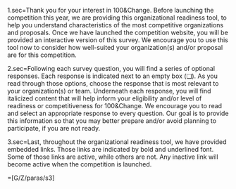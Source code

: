 1.sec=Thank you for your interest in 100&Change. Before launching the competition this year, we are providing this organizational readiness tool, to help you understand characteristics of the most competitive organizations and proposals. Once we have launched the competition website, you will be provided an interactive version of this survey. We encourage you to use this tool now to consider how well-suited your organization(s) and/or proposal are for this competition.

2.sec=Following each survey question, you will find a series of optional responses. Each response is indicated next to an empty box (❑). As you read through those options, choose the response that is most relevant to your organization(s) or team. Underneath each response, you will find italicized content that will help inform your eligibility and/or level of readiness or competitiveness for 100&Change. We encourage you to read and select an appropriate response to every question. Our goal is to provide this information so that you may better prepare and/or avoid planning to participate, if you are not ready.

3.sec=Last, throughout the organizational readiness tool, we have provided embedded links. Those links are indicated by bold and underlined font. Some of those links are active, while others are not. Any inactive link will become active when the competition is launched.

=[G/Z/paras/s3]
